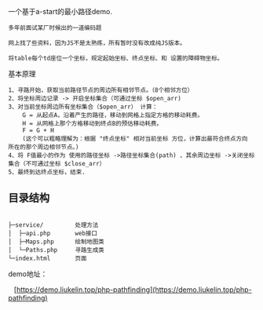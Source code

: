 一个基于a-start的最小路径demo.
 
    多年前面试某厂时候出的一道编码题
    
    网上找了些资料，因为JS不是太熟练，所有暂时没有改成纯JS版本。

    将table每个td座位一个坐标，规定起始坐标、终点坐标、和 设置的障碍物坐标。

基本原理
    
    1、寻路开始，获取当前路径节点的周边所有相邻节点。（8个相邻方位）
    2、将坐标周边记录 -> 开启坐标集合（可通过坐标 $open_arr)  
    3、对当前坐标周边所有坐标集合（$open_arr） 计算： 
        G = 从起点A，沿着产生的路径，移动到网格上指定方格的移动耗费。
        H = 从网格上那个方格移动到终点B的预估移动耗费。
        F = G + H
        (这个可以粗略理解为：根据 "终点坐标" 相对当前坐标 方位，计算出最符合终点方向 所在的那个周边相邻节点。)
    4、将 F值最小的作为 使用的路径坐标 ->路径坐标集合(path) 、其余周边坐标 ->关闭坐标集合（不可通过坐标 $close_arr）
    5、最终到达终点坐标，结束.

## 目录结构

~~~

├─service/         处理方法
│  ├─api.php       web接口
│  ├─Maps.php      绘制地图类
│  └─Paths.php     寻路生成类
└─index.html       页面

~~~


demo地址：

    [https://demo.liukelin.top/php-pathfinding](https://demo.liukelin.top/php-pathfinding)<br />
